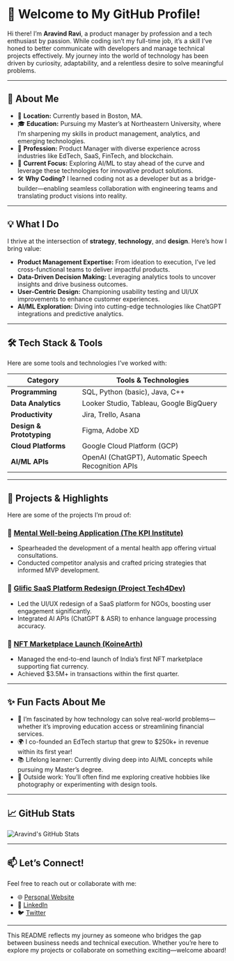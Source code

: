 # 👋 Welcome to My GitHub Profile!

Hi there! I’m **Aravind Ravi**, a product manager by profession and a tech enthusiast by passion. While coding isn’t my full-time job, it’s a skill I’ve honed to better communicate with developers and manage technical projects effectively. My journey into the world of technology has been driven by curiosity, adaptability, and a relentless desire to solve meaningful problems.

---

## 🌟 About Me

- 📍 **Location:** Currently based in Boston, MA.  
- 🎓 **Education:** Pursuing my Master’s at Northeastern University, where I’m sharpening my skills in product management, analytics, and emerging technologies.  
- 💼 **Profession:** Product Manager with diverse experience across industries like EdTech, SaaS, FinTech, and blockchain.  
- 🤖 **Current Focus:** Exploring AI/ML to stay ahead of the curve and leverage these technologies for innovative product solutions.  
- 🛠️ **Why Coding?** I learned coding not as a developer but as a bridge-builder—enabling seamless collaboration with engineering teams and translating product visions into reality.

---

## 💡 What I Do

I thrive at the intersection of **strategy**, **technology**, and **design**. Here’s how I bring value:

- **Product Management Expertise:** From ideation to execution, I’ve led cross-functional teams to deliver impactful products.
- **Data-Driven Decision Making:** Leveraging analytics tools to uncover insights and drive business outcomes.
- **User-Centric Design:** Championing usability testing and UI/UX improvements to enhance customer experiences.
- **AI/ML Exploration:** Diving into cutting-edge technologies like ChatGPT integrations and predictive analytics.

---

## 🛠️ Tech Stack & Tools

Here are some tools and technologies I’ve worked with:

| Category            | Tools & Technologies                                                                 |
|---------------------|--------------------------------------------------------------------------------------|
| **Programming**     | SQL, Python (basic), Java, C++                                                      |
| **Data Analytics**  | Looker Studio, Tableau, Google BigQuery                                             |
| **Productivity**    | Jira, Trello, Asana                                                                 |
| **Design & Prototyping** | Figma, Adobe XD                                                                |
| **Cloud Platforms** | Google Cloud Platform (GCP)                                                         |
| **AI/ML APIs**      | OpenAI (ChatGPT), Automatic Speech Recognition APIs                                 |

---

## 🚀 Projects & Highlights

Here are some of the projects I’m proud of:

### 🔗 [Mental Well-being Application (The KPI Institute)](samplelink)
- Spearheaded the development of a mental health app offering virtual consultations.
- Conducted competitor analysis and crafted pricing strategies that informed MVP development.

### 🔗 [Glific SaaS Platform Redesign (Project Tech4Dev)](samplelink)
- Led the UI/UX redesign of a SaaS platform for NGOs, boosting user engagement significantly.
- Integrated AI APIs (ChatGPT & ASR) to enhance language processing accuracy.

### 🔗 [NFT Marketplace Launch (KoineArth)](samplelink)
- Managed the end-to-end launch of India’s first NFT marketplace supporting fiat currency.
- Achieved $3.5M+ in transactions within the first quarter.

---

## ✨ Fun Facts About Me

- 🧠 I’m fascinated by how technology can solve real-world problems—whether it’s improving education access or streamlining financial services.
- 🌍 I co-founded an EdTech startup that grew to $250k+ in revenue within its first year!
- 📚 Lifelong learner: Currently diving deep into AI/ML concepts while pursuing my Master’s degree.
- 🎨 Outside work: You’ll often find me exploring creative hobbies like photography or experimenting with design tools.

---

## 📈 GitHub Stats

![Aravind's GitHub Stats](samplelink)

---

## 📫 Let’s Connect!

Feel free to reach out or collaborate with me:

- 🌐 [Personal Website](https://aravindravi.sites.northeastern.edu/)  
- 💼 [LinkedIn](https://www.linkedin.com/in/-aravindravi/)  
- 🐦 [Twitter](samplelink)  

---

This README reflects my journey as someone who bridges the gap between business needs and technical execution. Whether you’re here to explore my projects or collaborate on something exciting—welcome aboard!
